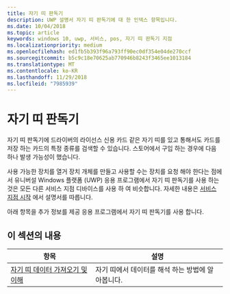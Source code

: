 ```yaml
---
title: 자기 띠 판독기
description: UWP 설명서 자기 띠 판독기에 대 한 인덱스 항목입니다.
ms.date: 10/04/2018
ms.topic: article
keywords: windows 10, uwp, 서비스, pos, 자기 띠 판독기 지점
ms.localizationpriority: medium
ms.openlocfilehash: ed1fb5b393f96a793ff90ec0df354e04de270ccf
ms.sourcegitcommit: b5c9c18e70625ab770946b8243f3465ee1013184
ms.translationtype: MT
ms.contentlocale: ko-KR
ms.lasthandoff: 11/29/2018
ms.locfileid: "7985939"
---
```

# <a name="magnetic-stripe-reader"></a>자기 띠 판독기

자기 띠 판독기에 드라이버의 라이선스 신용 카드 같은 자기 띠를 있고 통해서도 카드를 저장 하는 카드의 특정 종류를 검색할 수 있습니다. 스토어에서 구입 하는 경우에 다음 하나 발생 가능성이 했습니다.

사용 가능한 장치를 열거 장치 개체를 만들고 사용할 수는 장치를 요청 해야 한다는 점에서 유니버설 Windows 플랫폼 (UWP) 응용 프로그램에서 자기 띠 판독기를 사용 하는 것은 모든 다른 서비스 지점 디바이스를 사용 하 여 비슷합니다. 자세한 내용은 [서비스 지점 시작](pos-basics.md) 에서 설명서를 따릅니다.

아래 항목을 추가 정보를 제공 응용 프로그램에서 자기 띠 판독기를 사용 합니다.

## <a name="in-this-section"></a>이 섹션의 내용

| 항목 | 설명 |
|-------|-------------|
| [자기 띠 데이터 가져오기 및 이해](../devices-sensors/pos-magnetic-stripe-reader-data.md) | 자기 띠에서 데이터를 해석 하는 방법에 알아봅니다. |